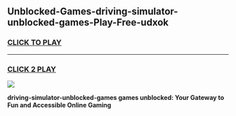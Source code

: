 
## Unblocked-Games-driving-simulator-unblocked-games-Play-Free-udxok
<h3>
<a href="https://premium76.site?title=driving-simulator-unblocked-games&ref=23A">CLICK TO PLAY</a></h3>
<hr>

<h3>
<a href="https://premium76.site?title=driving-simulator-unblocked-games&ref=23A">CLICK 2 PLAY</a>
  
</h3>

<a href="https://premium76.site?title=driving-simulator-unblocked-games&ref=23A"><img src="https://clearcache.store/games.png"></a>


**driving-simulator-unblocked-games games unblocked: Your Gateway to Fun and Accessible Online Gaming**
